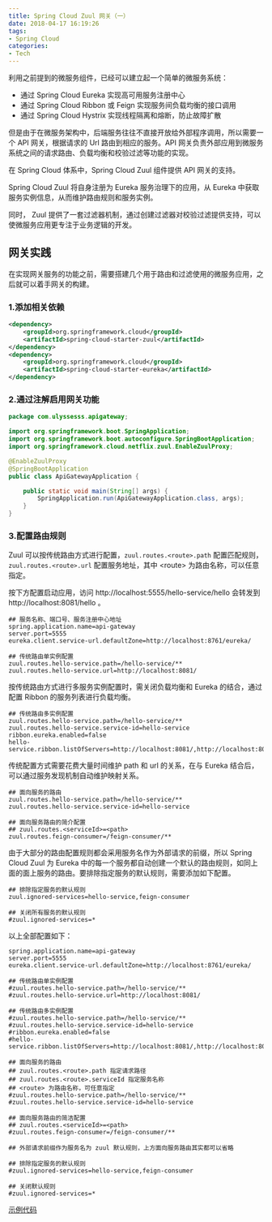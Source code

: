 ```yaml
---
title: Spring Cloud Zuul 网关（一）
date: 2018-04-17 16:19:26
tags:
- Spring Cloud
categories:
- Tech
---
```


利用之前提到的微服务组件，已经可以建立起一个简单的微服务系统：

* 通过 Spring Cloud Eureka 实现高可用服务注册中心
* 通过 Spring Cloud Ribbon 或 Feign 实现服务间负载均衡的接口调用
* 通过 Spring Cloud Hystrix 实现线程隔离和熔断，防止故障扩散





<!-- more -->

但是由于在微服务架构中，后端服务往往不直接开放给外部程序调用，所以需要一个 API 网关，根据请求的 Url 路由到相应的服务。API 网关负责外部应用到微服务系统之间的请求路由、负载均衡和校验过滤等功能的实现。

在 Spring Cloud 体系中，Spring Cloud Zuul 组件提供 API 网关的支持。

Spring Cloud Zuul 将自身注册为 Eureka 服务治理下的应用，从 Eureka 中获取服务实例信息，从而维护路由规则和服务实例。

同时， Zuul 提供了一套过滤器机制，通过创建过滤器对校验过滤提供支持，可以使微服务应用更专注于业务逻辑的开发。



## 网关实践

在实现网关服务的功能之前，需要搭建几个用于路由和过滤使用的微服务应用，之后就可以着手网关的构建。



### 1.添加相关依赖

```xml
<dependency>
    <groupId>org.springframework.cloud</groupId>
    <artifactId>spring-cloud-starter-zuul</artifactId>
</dependency>
<dependency>
    <groupId>org.springframework.cloud</groupId>
    <artifactId>spring-cloud-starter-eureka</artifactId>
</dependency>
```



### 2.通过注解启用网关功能

```java
package com.ulyssesss.apigateway;

import org.springframework.boot.SpringApplication;
import org.springframework.boot.autoconfigure.SpringBootApplication;
import org.springframework.cloud.netflix.zuul.EnableZuulProxy;

@EnableZuulProxy
@SpringBootApplication
public class ApiGatewayApplication {

    public static void main(String[] args) {
        SpringApplication.run(ApiGatewayApplication.class, args);
    }
}
```



### 3.配置路由规则

Zuul 可以按传统路由方式进行配置，`zuul.routes.<route>.path` 配置匹配规则，`zuul.routes.<route>.url` 配置服务地址，其中 \<route\> 为路由名称，可以任意指定。

按下方配置启动应用，访问 http://localhost:5555/hello-service/hello 会转发到 http://localhost:8081/hello 。

```properties
## 服务名称、端口号、服务注册中心地址
spring.application.name=api-gateway
server.port=5555
eureka.client.service-url.defaultZone=http://localhost:8761/eureka/

## 传统路由单实例配置
zuul.routes.hello-service.path=/hello-service/**
zuul.routes.hello-service.url=http://localhost:8081/
```



按传统路由方式进行多服务实例配置时，需关闭负载均衡和 Eureka 的结合，通过配置 Ribbon 的服务列表进行负载均衡。

```properties
## 传统路由多实例配置
zuul.routes.hello-service.path=/hello-service/**
zuul.routes.hello-service.service-id=hello-service
ribbon.eureka.enabled=false
hello-service.ribbon.listOfServers=http://localhost:8081/,http://localhost:8082/
```



传统配置方式需要花费大量时间维护 path 和 url 的关系，在与 Eureka 结合后，可以通过服务发现机制自动维护映射关系。

```properties
## 面向服务的路由
zuul.routes.hello-service.path=/hello-service/**
zuul.routes.hello-service.service-id=hello-service

## 面向服务路由的简介配置
## zuul.routes.<serviceId>=<path>
zuul.routes.feign-consumer=/feign-consumer/**
```



由于大部分的路由配置规则都会采用服务名作为外部请求的前缀，所以 Spring Cloud Zuul 为 Eureka 中的每一个服务都自动创建一个默认的路由规则，如同上面的面上服务的路由。要排除指定服务的默认规则，需要添加如下配置。

```properties
## 排除指定服务的默认规则
zuul.ignored-services=hello-service,feign-consumer

## 关闭所有服务的默认规则
#zuul.ignored-services=*
```



以上全部配置如下：

```properties
spring.application.name=api-gateway
server.port=5555
eureka.client.service-url.defaultZone=http://localhost:8761/eureka/

## 传统路由单实例配置
#zuul.routes.hello-service.path=/hello-service/**
#zuul.routes.hello-service.url=http://localhost:8081/

## 传统路由多实例配置
#zuul.routes.hello-service.path=/hello-service/**
#zuul.routes.hello-service.service-id=hello-service
#ribbon.eureka.enabled=false
#hello-service.ribbon.listOfServers=http://localhost:8081/,http://localhost:8082/

## 面向服务的路由
## zuul.routes.<route>.path 指定请求路径
## zuul.routes.<route>.serviceId 指定服务名称
## <route> 为路由名称，可任意指定
#zuul.routes.hello-service.path=/hello-service/**
#zuul.routes.hello-service.service-id=hello-service

## 面向服务路由的简洁配置
## zuul.routes.<serviceId>=<path>
#zuul.routes.feign-consumer=/feign-consumer/**

## 外部请求前缀作为服务名为 zuul 默认规则，上方面向服务路由其实都可以省略

## 排除指定服务的默认规则
#zuul.ignored-services=hello-service,feign-consumer

## 关闭默认规则
#zuul.ignored-services=*
```



[示例代码](https://github.com/Ulyssesss/spring-cloud-example)